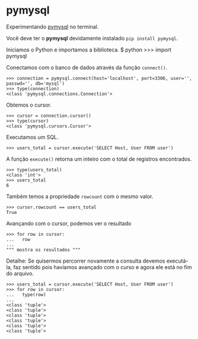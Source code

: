 # pymysql

Experimentando [pymysql](https://github.com/PyMySQL/PyMySQL) no terminal.

Você deve ter o __pymysql__ devidamente instalado `pip install pymysql`.


Iniciamos o Python e importamos a biblioteca.
    $ python
    >>> import pymysql

Conectamos com o banco de dados através da função `connect()`.

    >>> connection = pymysql.connect(host='localhost', port=3306, user='', passwd='', db='mysql')
    >>> type(connection)
    <class 'pymysql.connections.Connection'>

Obtemos o cursor.

    >>> cursor = connection.cursor()
    >>> type(cursor)
    <class 'pymysql.cursors.Cursor'>

Executamos um SQL.

    >>> users_total = cursor.execute('SELECT Host, User FROM user')

A função `execute()` retorna um inteiro com o total de registros encontrados.

    >>> type(users_total)
    <class 'int'>
    >>> users_total
    6

Também temos a propriedade `rowcount` com o mesmo valor.

    >>> cursor.rowcount == users_total
    True

Avançando com o cursor, podemos ver o resultado

    >>> for row in cursor:
    ...   row
    ... 
    """ mostra os resultados """

Detalhe: Se quisermos percorrer novamente a consulta devemos executá-la, faz
sentido pois havíamos avançado com o curso e agora ele está no fim do arquivo.

    >>> users_total = cursor.execute('SELECT Host, User FROM user')
    >>> for row in cursor:
    ...   type(row)
    ... 
    <class 'tuple'>
    <class 'tuple'>
    <class 'tuple'>
    <class 'tuple'>
    <class 'tuple'>
    <class 'tuple'>
